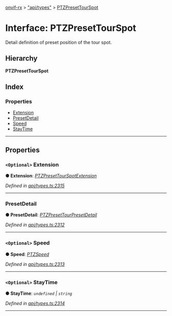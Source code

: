 [onvif-rx](../README.md) > ["api/types"](../modules/_api_types_.md) > [PTZPresetTourSpot](../interfaces/_api_types_.ptzpresettourspot.md)

# Interface: PTZPresetTourSpot

Detail definition of preset position of the tour spot.

## Hierarchy

**PTZPresetTourSpot**

## Index

### Properties

* [Extension](_api_types_.ptzpresettourspot.md#extension)
* [PresetDetail](_api_types_.ptzpresettourspot.md#presetdetail)
* [Speed](_api_types_.ptzpresettourspot.md#speed)
* [StayTime](_api_types_.ptzpresettourspot.md#staytime)

---

## Properties

<a id="extension"></a>

### `<Optional>` Extension

**● Extension**: *[PTZPresetTourSpotExtension](_api_types_.ptzpresettourspotextension.md)*

*Defined in [api/types.ts:2315](https://github.com/patrickmichalina/onvif-rx/blob/3ab1739/src/api/types.ts#L2315)*

___
<a id="presetdetail"></a>

###  PresetDetail

**● PresetDetail**: *[PTZPresetTourPresetDetail](_api_types_.ptzpresettourpresetdetail.md)*

*Defined in [api/types.ts:2312](https://github.com/patrickmichalina/onvif-rx/blob/3ab1739/src/api/types.ts#L2312)*

___
<a id="speed"></a>

### `<Optional>` Speed

**● Speed**: *[PTZSpeed](_api_types_.ptzspeed.md)*

*Defined in [api/types.ts:2313](https://github.com/patrickmichalina/onvif-rx/blob/3ab1739/src/api/types.ts#L2313)*

___
<a id="staytime"></a>

### `<Optional>` StayTime

**● StayTime**: *`undefined` \| `string`*

*Defined in [api/types.ts:2314](https://github.com/patrickmichalina/onvif-rx/blob/3ab1739/src/api/types.ts#L2314)*

___

